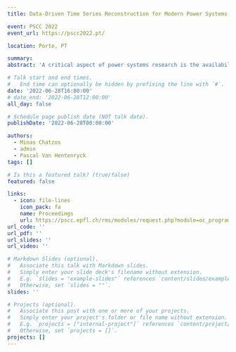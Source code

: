 ```yaml
---
title: Data-Driven Time Series Reconstruction for Modern Power Systems Research

event: PSCC 2022
event_url: https://pscc2022.pt/

location: Porto, PT

summary:
abstract: 'A critical aspect of power systems research is the availability of suitable data, access to which is limited by privacy concerns and the sensitive nature of energy infrastructure. This lack of data, in turn, hinders the development of modern research avenues such as machine learning approaches or stochastic formulations. To overcome this challenge, this paper proposes a systematic, data-driven framework for reconstructing high-fidelity time series, using publicly-available grid snapshots and historical data published by transmission system operators. The proposed approach, from geo-spatial data and generation capacity reconstruction, to time series disaggregation, is applied to the French transmission grid. Thereby, synthetic but highly realistic time series data, spanning multiple years with a 5-minute granularity, is generated at the individual component level.'

# Talk start and end times.
#   End time can optionally be hidden by prefixing the line with `#`.
date: '2022-06-28T16:00:00'
# date_end: '2022-06-28T12:00:00'
all_day: false

# Schedule page publish date (NOT talk date).
publishDate: '2022-06-28T00:00:00'

authors:
  - Minas Chatzos
  - admin
  - Pascal Van Hentenryck
tags: []

# Is this a featured talk? (true/false)
featured: false

links:
  - icon: file-lines
    icon_pack: fa
    name: Proceedings
    url: https://pscc.epfl.ch/rms/modules/request.php?module=oc_program&action=view.php&id=1848&file=1/1848.pdf
url_code: ''
url_pdf: ''
url_slides: ''
url_video: ''

# Markdown Slides (optional).
#   Associate this talk with Markdown slides.
#   Simply enter your slide deck's filename without extension.
#   E.g. `slides = "example-slides"` references `content/slides/example-slides.md`.
#   Otherwise, set `slides = ""`.
slides: ''

# Projects (optional).
#   Associate this post with one or more of your projects.
#   Simply enter your project's folder or file name without extension.
#   E.g. `projects = ["internal-project"]` references `content/project/deep-learning/index.md`.
#   Otherwise, set `projects = []`.
projects: []
---
```

